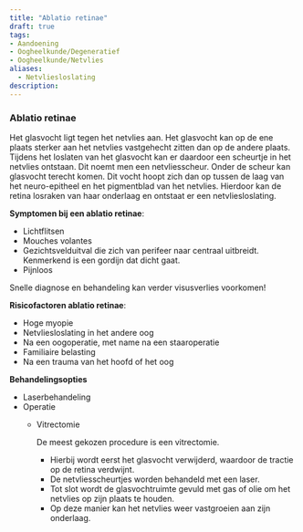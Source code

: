 ```yaml
---
title: "Ablatio retinae"
draft: true
tags:
- Aandoening
- Oogheelkunde/Degeneratief
- Oogheelkunde/Netvlies
aliases: 
  - Netvliesloslating
description:
---
```





### **Ablatio retinae**

Het glasvocht ligt tegen het netvlies aan. Het glasvocht kan op de ene plaats sterker aan het netvlies vastgehecht zitten dan op de andere plaats. Tijdens het loslaten van het glasvocht kan er daardoor een scheurtje in het netvlies ontstaan. Dit noemt men een netvliesscheur. Onder de scheur kan glasvocht terecht komen. Dit vocht hoopt zich dan op tussen de laag van het neuro-epitheel en het pigmentblad van het netvlies. Hierdoor kan de retina losraken van haar onderlaag en ontstaat er een netvliesloslating.

**Symptomen bij een ablatio retinae**:

-   Lichtflitsen
-   Mouches volantes
-   Gezichtsvelduitval die zich van perifeer naar centraal uitbreidt. Kenmerkend is een gordijn dat dicht gaat.
-   Pijnloos


Snelle diagnose en behandeling kan verder visusverlies voorkomen!

**Risicofactoren ablatio retinae**:

-   Hoge myopie
-   Netvliesloslating in het andere oog
-   Na een oogoperatie, met name na een staaroperatie
-   Familiaire belasting
-   Na een trauma van het hoofd of het oog

**Behandelingsopties**

-   Laserbehandeling
-   Operatie
    -   Vitrectomie
        
        De meest gekozen procedure is een vitrectomie.
        
        -   Hierbij wordt eerst het glasvocht verwijderd, waardoor de tractie op de retina verdwijnt.
        -   De netvliesscheurtjes worden behandeld met een laser.
        -   Tot slot wordt de glasvochtruimte gevuld met gas of olie om het netvlies op zijn plaats te houden.
        -   Op deze manier kan het netvlies weer vastgroeien aan zijn onderlaag.

